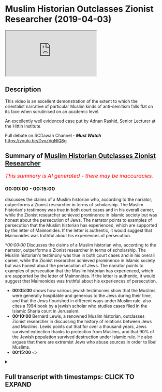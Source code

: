 # Muslim Historian Outclasses Zionist Researcher (2019-04-03)

<iframe loading='lazy' allow='autoplay' src='https://www.youtube.com/embed/0fvzO7-JTUg'></iframe>

## Description

This video is an excellent demonstration of the extent to which the orientalist narrative of particular Muslim kinds of anti-semitism falls flat on its face when scrutinised on an academic level. 

An excellently well evidenced case put by Adnan Rashid, Senior Lecturer at the Hittin Institute.

Full debate on SCDawah Channel - ***Must Watch*** https://youtu.be/DyxzVqNIQ8g

## Summary of [Muslim Historian Outclasses Zionist Researcher](https://www.youtube.com/watch?v=0fvzO7-JTUg)


*<span style="color:red; font-size:125%">This summary is AI generated - there may be inaccuracies</span>. [](/)*

### <a onclick="modifyYTiframeseektime('0')">00:00:00</a> - <a onclick="modifyYTiframeseektime('900')">00:15:00</a>

 discusses the claims of a Muslim historian who, according to the narrator, outperforms a Zionist researcher in terms of scholarship. The Muslim historian's testimony was true in both court cases and in his overall career, while the Zionist researcher achieved prominence in Islamic society but was honest about the persecution of Jews. The narrator points to examples of persecution that the Muslim historian has experienced, which are supported by the letter of Maimonides. If the letter is authentic, it would suggest that Maimonides was truthful about his experiences of persecution.

**<a onclick="modifyYTiframeseektime('0')">00:00:00</a>* Discusses the claims of a Muslim historian who, according to the narrator, outperforms a Zionist researcher in terms of scholarship. The Muslim historian's testimony was true in both court cases and in his overall career, while the Zionist researcher achieved prominence in Islamic society but was honest about the persecution of Jews. The narrator points to examples of persecution that the Muslim historian has experienced, which are supported by the letter of Maimonides. If the letter is authentic, it would suggest that Maimonides was truthful about his experiences of persecution.
* **<a onclick="modifyYTiframeseektime('300')">00:05:00</a>** shows how various jewish testimonies show that the Muslims were generally hospitable and generous to the Jews during their time, and that the Jews flourished in different ways under Muslim rule.  also cites a 1994 book by a jewish scholar who studies cases filed in the Islamic Sharia court in Jerusalem.
* **<a onclick="modifyYTiframeseektime('600')">00:10:00</a>** Bernard Lewis, a renowned Muslim historian, outclasses Zionist researcher in discussing the history of relations between Jews and Muslims. Lewis points out that for over a thousand years, Jews survived extinction thanks to protection from Muslims, and that 90% of the Jewish population survived destruction under Islamic rule. He also argues that there are extremist Jews who abuse sources in order to libel Muslims.
* **<a onclick="modifyYTiframeseektime('900')">00:15:00</a>** <>

<details><summary><h2>Full transcript with timestamps: CLICK TO EXPAND</h2></summary>

<a onclick="modifyYTiframeseektime('1')">0:00:01</a> he had a muslim testify for him in court  
<a onclick="modifyYTiframeseektime('3')">0:00:03</a> which is true  
<a onclick="modifyYTiframeseektime('5')">0:00:05</a> and he achieved great position of  
<a onclick="modifyYTiframeseektime('7')">0:00:07</a> prominence in islamic society  
<a onclick="modifyYTiframeseektime('9')">0:00:09</a> which is true he was the physician to  
<a onclick="modifyYTiframeseektime('11')">0:00:11</a> even to salvadine i believe by the end  
<a onclick="modifyYTiframeseektime('13')">0:00:13</a> of his career  
<a onclick="modifyYTiframeseektime('14')">0:00:14</a> but even maimonides someone who we look  
<a onclick="modifyYTiframeseektime('17')">0:00:17</a> at as an example of somebody who  
<a onclick="modifyYTiframeseektime('18')">0:00:18</a> existing  
<a onclick="modifyYTiframeseektime('19')">0:00:19</a> at a high level in islamic society when  
<a onclick="modifyYTiframeseektime('22')">0:00:22</a> he's writing to his  
<a onclick="modifyYTiframeseektime('23')">0:00:23</a> own people he's honest and he says  
<a onclick="modifyYTiframeseektime('26')">0:00:26</a> the the the muslims have inflicted  
<a onclick="modifyYTiframeseektime('29')">0:00:29</a> persecution  
<a onclick="modifyYTiframeseektime('30')">0:00:30</a> upon us they we have suffered greatly  
<a onclick="modifyYTiframeseektime('32')">0:00:32</a> his words are  
<a onclick="modifyYTiframeseektime('33')">0:00:33</a> no nation has um persecuted us more  
<a onclick="modifyYTiframeseektime('37')">0:00:37</a> than this nation okay so this is clearly  
<a onclick="modifyYTiframeseektime('39')">0:00:39</a> clearly  
<a onclick="modifyYTiframeseektime('40')">0:00:40</a> and even you put forward the argument  
<a onclick="modifyYTiframeseektime('42')">0:00:42</a> that's been faith the fact that this has  
<a onclick="modifyYTiframeseektime('43')">0:00:43</a> been  
<a onclick="modifyYTiframeseektime('44')">0:00:44</a> universally accepted by jews as being  
<a onclick="modifyYTiframeseektime('45')">0:00:45</a> part of the narrative  
<a onclick="modifyYTiframeseektime('47')">0:00:47</a> suggests there must be a remnant of  
<a onclick="modifyYTiframeseektime('49')">0:00:49</a> truth in there  
<a onclick="modifyYTiframeseektime('50')">0:00:50</a> that there was persecution of jews in  
<a onclick="modifyYTiframeseektime('52')">0:00:52</a> muslim society  
<a onclick="modifyYTiframeseektime('53')">0:00:53</a> now let's get on to what is that  
<a onclick="modifyYTiframeseektime('54')">0:00:54</a> persecution okay  
<a onclick="modifyYTiframeseektime('56')">0:00:56</a> you made two points yeah i made two  
<a onclick="modifyYTiframeseektime('58')">0:00:58</a> points and then you made two characters  
<a onclick="modifyYTiframeseektime('60')">0:01:00</a> now you said and maybe this is where we  
<a onclick="modifyYTiframeseektime('62')">0:01:02</a> can make it a little more engaging  
<a onclick="modifyYTiframeseektime('63')">0:01:03</a> because the big long  
<a onclick="modifyYTiframeseektime('64')">0:01:04</a> speeches don't really help any of us  
<a onclick="modifyYTiframeseektime('66')">0:01:06</a> engage the viewers i agree  
<a onclick="modifyYTiframeseektime('67')">0:01:07</a> so i'm gonna say i can give categoric  
<a onclick="modifyYTiframeseektime('70')">0:01:10</a> examples of where i'm persecuted against  
<a onclick="modifyYTiframeseektime('72')">0:01:12</a> in a caliphate that's run according to  
<a onclick="modifyYTiframeseektime('74')">0:01:14</a> sharia according to the sunnah of  
<a onclick="modifyYTiframeseektime('76')">0:01:16</a> muhammad and my best example  
<a onclick="modifyYTiframeseektime('79')">0:01:19</a> easiest example zakat zakat is fixed  
<a onclick="modifyYTiframeseektime('82')">0:01:22</a> yeah there is a fixed amount of money  
<a onclick="modifyYTiframeseektime('84')">0:01:24</a> that the muslims pay  
<a onclick="modifyYTiframeseektime('86')">0:01:26</a> jizya is not fixed jizya is dependent  
<a onclick="modifyYTiframeseektime('90')">0:01:30</a> upon whatever the caliph  
<a onclick="modifyYTiframeseektime('92')">0:01:32</a> decides that the jew is going to pay or  
<a onclick="modifyYTiframeseektime('94')">0:01:34</a> the person of the book is going to pay  
<a onclick="modifyYTiframeseektime('95')">0:01:35</a> now under some caliphate that was a  
<a onclick="modifyYTiframeseektime('98')">0:01:38</a> reasonable amount  
<a onclick="modifyYTiframeseektime('99')">0:01:39</a> and it does say that the poor don't have  
<a onclick="modifyYTiframeseektime('101')">0:01:41</a> to pay  
<a onclick="modifyYTiframeseektime('102')">0:01:42</a> the the jizya but if they're not poor  
<a onclick="modifyYTiframeseektime('105')">0:01:45</a> then it's down to the the color to  
<a onclick="modifyYTiframeseektime('107')">0:01:47</a> determine what the jews pay what the  
<a onclick="modifyYTiframeseektime('109')">0:01:49</a> christians pay  
<a onclick="modifyYTiframeseektime('110')">0:01:50</a> and that is separate from what the  
<a onclick="modifyYTiframeseektime('112')">0:01:52</a> muslims pay and it can be a lot  
<a onclick="modifyYTiframeseektime('114')">0:01:54</a> more and it can be less it really  
<a onclick="modifyYTiframeseektime('115')">0:01:55</a> depends on the caliphate and so when you  
<a onclick="modifyYTiframeseektime('117')">0:01:57</a> segregate a society  
<a onclick="modifyYTiframeseektime('119')">0:01:59</a> and you say muslims pay this tax and  
<a onclick="modifyYTiframeseektime('121')">0:02:01</a> non-muslims pay another tax  
<a onclick="modifyYTiframeseektime('124')">0:02:04</a> that ultimately is an example of  
<a onclick="modifyYTiframeseektime('126')">0:02:06</a> discrimination  
<a onclick="modifyYTiframeseektime('127')">0:02:07</a> that has been abused throughout history  
<a onclick="modifyYTiframeseektime('129')">0:02:09</a> okay great points  
<a onclick="modifyYTiframeseektime('131')">0:02:11</a> now coming back to the letter of  
<a onclick="modifyYTiframeseektime('132')">0:02:12</a> maimonides first of all we need to show  
<a onclick="modifyYTiframeseektime('134')">0:02:14</a> whether the letter is actually authentic  
<a onclick="modifyYTiframeseektime('136')">0:02:16</a> even if it is authentic let's assume for  
<a onclick="modifyYTiframeseektime('139')">0:02:19</a> for  
<a onclick="modifyYTiframeseektime('140')">0:02:20</a> for the sake of the argument maimonides  
<a onclick="modifyYTiframeseektime('143')">0:02:23</a> actually  
<a onclick="modifyYTiframeseektime('143')">0:02:23</a> wrote that letter there is no problem in  
<a onclick="modifyYTiframeseektime('146')">0:02:26</a> it i'll tell you why  
<a onclick="modifyYTiframeseektime('147')">0:02:27</a> maimonides has been severely persecuted  
<a onclick="modifyYTiframeseektime('152')">0:02:32</a> by  
<a onclick="modifyYTiframeseektime('152')">0:02:32</a> a muslim group called al-muhad  
<a onclick="modifyYTiframeseektime('154')">0:02:34</a> al-muahidoon  
<a onclick="modifyYTiframeseektime('157')">0:02:37</a> if a person who was tortured  
<a onclick="modifyYTiframeseektime('160')">0:02:40</a> or persecuted by isis today and was to  
<a onclick="modifyYTiframeseektime('164')">0:02:44</a> write a letter about muslims  
<a onclick="modifyYTiframeseektime('166')">0:02:46</a> i wouldn't blame him i wouldn't blame  
<a onclick="modifyYTiframeseektime('169')">0:02:49</a> him for for assuming  
<a onclick="modifyYTiframeseektime('170')">0:02:50</a> that i am being persecuted by muslims  
<a onclick="modifyYTiframeseektime('173')">0:02:53</a> because these people have the appearance  
<a onclick="modifyYTiframeseektime('174')">0:02:54</a> of muslims  
<a onclick="modifyYTiframeseektime('176')">0:02:56</a> unfortunately right now maimonides the  
<a onclick="modifyYTiframeseektime('179')">0:02:59</a> question is  
<a onclick="modifyYTiframeseektime('179')">0:02:59</a> when he wrote this letter where  
<a onclick="modifyYTiframeseektime('183')">0:03:03</a> was he writing this letter from egypt  
<a onclick="modifyYTiframeseektime('185')">0:03:05</a> egypt  
<a onclick="modifyYTiframeseektime('186')">0:03:06</a> okay now what period of his  
<a onclick="modifyYTiframeseektime('190')">0:03:10</a> egyptian existence was this  
<a onclick="modifyYTiframeseektime('193')">0:03:13</a> was it was this the early period when he  
<a onclick="modifyYTiframeseektime('195')">0:03:15</a> had recently come from spain  
<a onclick="modifyYTiframeseektime('197')">0:03:17</a> having been persecuted and put through  
<a onclick="modifyYTiframeseektime('198')">0:03:18</a> all that or was it actually after he had  
<a onclick="modifyYTiframeseektime('201')">0:03:21</a> become the physician to the sultan  
<a onclick="modifyYTiframeseektime('203')">0:03:23</a> himself  
<a onclick="modifyYTiframeseektime('204')">0:03:24</a> okay if maimonides writing maimonides is  
<a onclick="modifyYTiframeseektime('207')">0:03:27</a> writing this letter after he's a  
<a onclick="modifyYTiframeseektime('208')">0:03:28</a> physician to the sultan  
<a onclick="modifyYTiframeseektime('210')">0:03:30</a> the doctors of the sultan then there are  
<a onclick="modifyYTiframeseektime('212')">0:03:32</a> two options here  
<a onclick="modifyYTiframeseektime('213')">0:03:33</a> either he is lying about his condition  
<a onclick="modifyYTiframeseektime('217')">0:03:37</a> because how can you be the physician to  
<a onclick="modifyYTiframeseektime('218')">0:03:38</a> the sultan the doctor to the sultan the  
<a onclick="modifyYTiframeseektime('221')">0:03:41</a> to the king himself  
<a onclick="modifyYTiframeseektime('222')">0:03:42</a> and say our condition is very bad and it  
<a onclick="modifyYTiframeseektime('225')">0:03:45</a> is very  
<a onclick="modifyYTiframeseektime('226')">0:03:46</a> possible that he was lying why because  
<a onclick="modifyYTiframeseektime('228')">0:03:48</a> why is he writing this letter  
<a onclick="modifyYTiframeseektime('230')">0:03:50</a> and who is he writing this letter to  
<a onclick="modifyYTiframeseektime('232')">0:03:52</a> according to what joseph read  
<a onclick="modifyYTiframeseektime('234')">0:03:54</a> this letter was being written to a  
<a onclick="modifyYTiframeseektime('237')">0:03:57</a> jewish group of people in yemen  
<a onclick="modifyYTiframeseektime('238')">0:03:58</a> who were considering accepting islam  
<a onclick="modifyYTiframeseektime('242')">0:04:02</a> who were contemplating becoming muslims  
<a onclick="modifyYTiframeseektime('245')">0:04:05</a> and  
<a onclick="modifyYTiframeseektime('246')">0:04:06</a> his job as rambam  
<a onclick="modifyYTiframeseektime('249')">0:04:09</a> or the second moses or the  
<a onclick="modifyYTiframeseektime('252')">0:04:12</a> the shepherd of the flock uh you know  
<a onclick="modifyYTiframeseektime('256')">0:04:16</a> if you like his job was to sway them to  
<a onclick="modifyYTiframeseektime('259')">0:04:19</a> put them off  
<a onclick="modifyYTiframeseektime('260')">0:04:20</a> to push them away from islam and to say  
<a onclick="modifyYTiframeseektime('263')">0:04:23</a> all those things  
<a onclick="modifyYTiframeseektime('264')">0:04:24</a> it does exactly that these people are  
<a onclick="modifyYTiframeseektime('267')">0:04:27</a> barbarians they're persecutors we're not  
<a onclick="modifyYTiframeseektime('269')">0:04:29</a> happy with them  
<a onclick="modifyYTiframeseektime('271')">0:04:31</a> don't accept islam therefore so all  
<a onclick="modifyYTiframeseektime('273')">0:04:33</a> these things put together  
<a onclick="modifyYTiframeseektime('275')">0:04:35</a> one can easily contextualize the letter  
<a onclick="modifyYTiframeseektime('277')">0:04:37</a> but looking at the  
<a onclick="modifyYTiframeseektime('278')">0:04:38</a> bigger picture now it is very clear that  
<a onclick="modifyYTiframeseektime('281')">0:04:41</a> joseph accepted that maimonides  
<a onclick="modifyYTiframeseektime('284')">0:04:44</a> definitely had a high position in muslim  
<a onclick="modifyYTiframeseektime('285')">0:04:45</a> societies  
<a onclick="modifyYTiframeseektime('287')">0:04:47</a> if the jews were persecuted as he  
<a onclick="modifyYTiframeseektime('289')">0:04:49</a> claimed  
<a onclick="modifyYTiframeseektime('290')">0:04:50</a> earlier why would a jew be a physician  
<a onclick="modifyYTiframeseektime('292')">0:04:52</a> to the sultan  
<a onclick="modifyYTiframeseektime('294')">0:04:54</a> why would a jewish person be given that  
<a onclick="modifyYTiframeseektime('297')">0:04:57</a> position  
<a onclick="modifyYTiframeseektime('298')">0:04:58</a> and such a sensitive position who is the  
<a onclick="modifyYTiframeseektime('300')">0:05:00</a> physician someone who's checking your  
<a onclick="modifyYTiframeseektime('301')">0:05:01</a> pulse  
<a onclick="modifyYTiframeseektime('302')">0:05:02</a> someone is prescribing medicine for you  
<a onclick="modifyYTiframeseektime('304')">0:05:04</a> even possibly giving you medicine  
<a onclick="modifyYTiframeseektime('306')">0:05:06</a> he can easily poison the sulphur and  
<a onclick="modifyYTiframeseektime('308')">0:05:08</a> kill him why would the sultan  
<a onclick="modifyYTiframeseektime('310')">0:05:10</a> trust a jewish man and not only any  
<a onclick="modifyYTiframeseektime('312')">0:05:12</a> ordinary jewish man  
<a onclick="modifyYTiframeseektime('313')">0:05:13</a> a rabbi of that repute a rabbi of that  
<a onclick="modifyYTiframeseektime('317')">0:05:17</a> status  
<a onclick="modifyYTiframeseektime('318')">0:05:18</a> someone who is known as the second moses  
<a onclick="modifyYTiframeseektime('319')">0:05:19</a> among the jews later on actually  
<a onclick="modifyYTiframeseektime('321')">0:05:21</a> so let's not be anachronistic about  
<a onclick="modifyYTiframeseektime('323')">0:05:23</a> history so it is very clear that he had  
<a onclick="modifyYTiframeseektime('326')">0:05:26</a> a high position now it doesn't stop  
<a onclick="modifyYTiframeseektime('327')">0:05:27</a> there  
<a onclick="modifyYTiframeseektime('328')">0:05:28</a> we can look at other jewish testimonies  
<a onclick="modifyYTiframeseektime('330')">0:05:30</a> from spain now very quickly no no  
<a onclick="modifyYTiframeseektime('332')">0:05:32</a> yeah let me finish this yeah very  
<a onclick="modifyYTiframeseektime('334')">0:05:34</a> quickly here there was a jewish rabbi  
<a onclick="modifyYTiframeseektime('336')">0:05:36</a> called  
<a onclick="modifyYTiframeseektime('337')">0:05:37</a> by bin pakuda have you heard of him yes  
<a onclick="modifyYTiframeseektime('341')">0:05:41</a> you know yeah writing  
<a onclick="modifyYTiframeseektime('344')">0:05:44</a> in cordoba 1080s he writes  
<a onclick="modifyYTiframeseektime('348')">0:05:48</a> that our living condition is not  
<a onclick="modifyYTiframeseektime('352')">0:05:52</a> the same as the muslims it is better  
<a onclick="modifyYTiframeseektime('355')">0:05:55</a> than theirs  
<a onclick="modifyYTiframeseektime('356')">0:05:56</a> we are more prosperous than the muslims  
<a onclick="modifyYTiframeseektime('358')">0:05:58</a> are  
<a onclick="modifyYTiframeseektime('359')">0:05:59</a> under the rule of the arabs  
<a onclick="modifyYTiframeseektime('363')">0:06:03</a> there you go that's one testimony let's  
<a onclick="modifyYTiframeseektime('365')">0:06:05</a> fast forward less force  
<a onclick="modifyYTiframeseektime('368')">0:06:08</a> yes let's fast forward yeah let's fast  
<a onclick="modifyYTiframeseektime('371')">0:06:11</a> forward  
<a onclick="modifyYTiframeseektime('372')">0:06:12</a> okay we have for example in the ninth  
<a onclick="modifyYTiframeseektime('375')">0:06:15</a> century  
<a onclick="modifyYTiframeseektime('376')">0:06:16</a> okay there is uh an anonymous jewish  
<a onclick="modifyYTiframeseektime('380')">0:06:20</a> source a commentary on the torah okay  
<a onclick="modifyYTiframeseektime('382')">0:06:22</a> it's called  
<a onclick="modifyYTiframeseektime('383')">0:06:23</a> petra safran petra safran karen  
<a onclick="modifyYTiframeseektime('385')">0:06:25</a> armstrong  
<a onclick="modifyYTiframeseektime('386')">0:06:26</a> she refers to this book in her history  
<a onclick="modifyYTiframeseektime('388')">0:06:28</a> of jerusalem  
<a onclick="modifyYTiframeseektime('389')">0:06:29</a> and she states that this anonymous  
<a onclick="modifyYTiframeseektime('391')">0:06:31</a> author jewish author  
<a onclick="modifyYTiframeseektime('392')">0:06:32</a> wrote about the conditions of the jewish  
<a onclick="modifyYTiframeseektime('394')">0:06:34</a> people in  
<a onclick="modifyYTiframeseektime('396')">0:06:36</a> jerusalem in the 9th century during the  
<a onclick="modifyYTiframeseektime('398')">0:06:38</a> abbasid period  
<a onclick="modifyYTiframeseektime('401')">0:06:41</a> he states that we have been honored by  
<a onclick="modifyYTiframeseektime('404')">0:06:44</a> the ishmaelites  
<a onclick="modifyYTiframeseektime('405')">0:06:45</a> that we worship together the same god in  
<a onclick="modifyYTiframeseektime('408')">0:06:48</a> this holy place  
<a onclick="modifyYTiframeseektime('410')">0:06:50</a> in other words he was praising the  
<a onclick="modifyYTiframeseektime('412')">0:06:52</a> condition of the jewish people under  
<a onclick="modifyYTiframeseektime('414')">0:06:54</a> islamic domain then we have other  
<a onclick="modifyYTiframeseektime('417')">0:06:57</a> testimonies from  
<a onclick="modifyYTiframeseektime('418')">0:06:58</a> i'm giving you different dynasties very  
<a onclick="modifyYTiframeseektime('420')">0:07:00</a> quickly because time is running out  
<a onclick="modifyYTiframeseektime('421')">0:07:01</a> and joseph needs to talk about this yeah  
<a onclick="modifyYTiframeseektime('423')">0:07:03</a> and i've written an article on this by  
<a onclick="modifyYTiframeseektime('425')">0:07:05</a> the way this is why i know these sources  
<a onclick="modifyYTiframeseektime('426')">0:07:06</a> yeah  
<a onclick="modifyYTiframeseektime('427')">0:07:07</a> um then we move forward to the ottoman  
<a onclick="modifyYTiframeseektime('430')">0:07:10</a> period  
<a onclick="modifyYTiframeseektime('431')">0:07:11</a> when jerusalem was governed by the  
<a onclick="modifyYTiframeseektime('433')">0:07:13</a> ottomans  
<a onclick="modifyYTiframeseektime('434')">0:07:14</a> to be very precise during the reign of  
<a onclick="modifyYTiframeseektime('437')">0:07:17</a> sultan  
<a onclick="modifyYTiframeseektime('437')">0:07:17</a> suleiman the magnificent who governed  
<a onclick="modifyYTiframeseektime('439')">0:07:19</a> from 1520 to 1566 if i'm not mistaken  
<a onclick="modifyYTiframeseektime('443')">0:07:23</a> right he governed 46 years during his  
<a onclick="modifyYTiframeseektime('445')">0:07:25</a> reign the the jewish people  
<a onclick="modifyYTiframeseektime('447')">0:07:27</a> flourished in jerusalem how do we know  
<a onclick="modifyYTiframeseektime('449')">0:07:29</a> this a scholar  
<a onclick="modifyYTiframeseektime('451')">0:07:31</a> named amnon cohen amnon  
<a onclick="modifyYTiframeseektime('454')">0:07:34</a> cohen who published in his book in 1994  
<a onclick="modifyYTiframeseektime('457')">0:07:37</a> and the book is titled a world from  
<a onclick="modifyYTiframeseektime('459')">0:07:39</a> within  
<a onclick="modifyYTiframeseektime('460')">0:07:40</a> the court records from  
<a onclick="modifyYTiframeseektime('464')">0:07:44</a> the the islamic court of jerusalem in  
<a onclick="modifyYTiframeseektime('466')">0:07:46</a> this in these two volumes  
<a onclick="modifyYTiframeseektime('468')">0:07:48</a> he discusses the history of the jewish  
<a onclick="modifyYTiframeseektime('471')">0:07:51</a> cases  
<a onclick="modifyYTiframeseektime('472')">0:07:52</a> are you listening everyone jewish cases  
<a onclick="modifyYTiframeseektime('474')">0:07:54</a> filed  
<a onclick="modifyYTiframeseektime('475')">0:07:55</a> within the islamic court of jerusalem so  
<a onclick="modifyYTiframeseektime('478')">0:07:58</a> he studied cases from the year 1500 to  
<a onclick="modifyYTiframeseektime('481')">0:08:01</a> 1570  
<a onclick="modifyYTiframeseektime('483')">0:08:03</a> 70 years of cases he studied he came up  
<a onclick="modifyYTiframeseektime('486')">0:08:06</a> with 1000 jewish cases filed in the  
<a onclick="modifyYTiframeseektime('488')">0:08:08</a> sharia court  
<a onclick="modifyYTiframeseektime('490')">0:08:10</a> filed by the jewish people voluntarily  
<a onclick="modifyYTiframeseektime('493')">0:08:13</a> and amnon cohen being a jewish scholar  
<a onclick="modifyYTiframeseektime('496')">0:08:16</a> from israel  
<a onclick="modifyYTiframeseektime('497')">0:08:17</a> he was he wanted to know why the jews  
<a onclick="modifyYTiframeseektime('499')">0:08:19</a> were doing that why were they going  
<a onclick="modifyYTiframeseektime('501')">0:08:21</a> to the sharia court even though they had  
<a onclick="modifyYTiframeseektime('505')">0:08:25</a> their best dens  
<a onclick="modifyYTiframeseektime('506')">0:08:26</a> they had their own jewish courts uh  
<a onclick="modifyYTiframeseektime('509')">0:08:29</a> in jerusalem but he states this is a  
<a onclick="modifyYTiframeseektime('512')">0:08:32</a> jewish israeli scholar  
<a onclick="modifyYTiframeseektime('514')">0:08:34</a> in 1994 he states based upon a study  
<a onclick="modifyYTiframeseektime('518')">0:08:38</a> this was because the jews expected  
<a onclick="modifyYTiframeseektime('520')">0:08:40</a> justice to come quicker  
<a onclick="modifyYTiframeseektime('522')">0:08:42</a> from the sharia court than their own  
<a onclick="modifyYTiframeseektime('524')">0:08:44</a> courts and cases vary from  
<a onclick="modifyYTiframeseektime('527')">0:08:47</a> uh uh from uh for example  
<a onclick="modifyYTiframeseektime('530')">0:08:50</a> from uh a case about nafaka what we call  
<a onclick="modifyYTiframeseektime('534')">0:08:54</a> you know provisions if a wife has been  
<a onclick="modifyYTiframeseektime('536')">0:08:56</a> divorced and she needs provisions from  
<a onclick="modifyYTiframeseektime('538')">0:08:58</a> the husband  
<a onclick="modifyYTiframeseektime('539')">0:08:59</a> and there are other domestic cases being  
<a onclick="modifyYTiframeseektime('541')">0:09:01</a> discussed in this courts  
<a onclick="modifyYTiframeseektime('543')">0:09:03</a> so his conclusion is that the jews of  
<a onclick="modifyYTiframeseektime('546')">0:09:06</a> jerusalem in the 16th century  
<a onclick="modifyYTiframeseektime('548')">0:09:08</a> were more prosperous than the muslims  
<a onclick="modifyYTiframeseektime('550')">0:09:10</a> were perfect  
<a onclick="modifyYTiframeseektime('551')">0:09:11</a> okay okay wait wait wait wait of course  
<a onclick="modifyYTiframeseektime('554')">0:09:14</a> of course of course joseph  
<a onclick="modifyYTiframeseektime('555')">0:09:15</a> don't do it i'm i'm finishing  
<a onclick="modifyYTiframeseektime('559')">0:09:19</a> i'm finishing because this topic is so  
<a onclick="modifyYTiframeseektime('560')">0:09:20</a> important and  
<a onclick="modifyYTiframeseektime('562')">0:09:22</a> yeah i'm coming back i'm coming back to  
<a onclick="modifyYTiframeseektime('564')">0:09:24</a> zakat issue okay  
<a onclick="modifyYTiframeseektime('565')">0:09:25</a> so this is these examples from different  
<a onclick="modifyYTiframeseektime('567')">0:09:27</a> dynasties in different periods different  
<a onclick="modifyYTiframeseektime('569')">0:09:29</a> places show you what  
<a onclick="modifyYTiframeseektime('570')">0:09:30</a> general pattern of muslim behavior  
<a onclick="modifyYTiframeseektime('574')">0:09:34</a> was kind generous  
<a onclick="modifyYTiframeseektime('578')">0:09:38</a> and and harmonious towards the jews  
<a onclick="modifyYTiframeseektime('580')">0:09:40</a> right the jewish people flourished  
<a onclick="modifyYTiframeseektime('582')">0:09:42</a> in different ways i can give you  
<a onclick="modifyYTiframeseektime('583')">0:09:43</a> examples of joseph joseph please i was  
<a onclick="modifyYTiframeseektime('586')">0:09:46</a> very patient listening to you be patient  
<a onclick="modifyYTiframeseektime('588')">0:09:48</a> with me as well  
<a onclick="modifyYTiframeseektime('589')">0:09:49</a> i know some of this information is is  
<a onclick="modifyYTiframeseektime('592')">0:09:52</a> difficult to to to fathom but  
<a onclick="modifyYTiframeseektime('596')">0:09:56</a> no i'm giving references a wrong wrong  
<a onclick="modifyYTiframeseektime('599')">0:09:59</a> right  
<a onclick="modifyYTiframeseektime('599')">0:09:59</a> and most references i gave are from  
<a onclick="modifyYTiframeseektime('601')">0:10:01</a> jewish sources by the way  
<a onclick="modifyYTiframeseektime('603')">0:10:03</a> even bernie lewis someone like bernard  
<a onclick="modifyYTiframeseektime('604')">0:10:04</a> lewis a staunch zionist  
<a onclick="modifyYTiframeseektime('606')">0:10:06</a> who advised the us government to attack  
<a onclick="modifyYTiframeseektime('609')">0:10:09</a> iraq in 2003  
<a onclick="modifyYTiframeseektime('610')">0:10:10</a> even him in his book jews of islam  
<a onclick="modifyYTiframeseektime('613')">0:10:13</a> acknowledges  
<a onclick="modifyYTiframeseektime('613')">0:10:13</a> that the muslims treated the jews  
<a onclick="modifyYTiframeseektime('617')">0:10:17</a> with generosity in comparison to what  
<a onclick="modifyYTiframeseektime('620')">0:10:20</a> was happening to them in christian  
<a onclick="modifyYTiframeseektime('621')">0:10:21</a> europe  
<a onclick="modifyYTiframeseektime('622')">0:10:22</a> okay so and over a thousand years  
<a onclick="modifyYTiframeseektime('624')">0:10:24</a> bernard lewis states  
<a onclick="modifyYTiframeseektime('626')">0:10:26</a> for over a thousand years jews survived  
<a onclick="modifyYTiframeseektime('629')">0:10:29</a> extinction  
<a onclick="modifyYTiframeseektime('631')">0:10:31</a> due to muslim protection for over a  
<a onclick="modifyYTiframeseektime('633')">0:10:33</a> thousand years and he also states  
<a onclick="modifyYTiframeseektime('635')">0:10:35</a> ninety percent of the jewish population  
<a onclick="modifyYTiframeseektime('637')">0:10:37</a> of the world  
<a onclick="modifyYTiframeseektime('638')">0:10:38</a> survived destruction under the  
<a onclick="modifyYTiframeseektime('641')">0:10:41</a> protection of islam and muslims  
<a onclick="modifyYTiframeseektime('643')">0:10:43</a> bernard lewis again my references are  
<a onclick="modifyYTiframeseektime('645')">0:10:45</a> very clear go and check  
<a onclick="modifyYTiframeseektime('646')">0:10:46</a> and come back to me if i'm lying okay  
<a onclick="modifyYTiframeseektime('648')">0:10:48</a> now next point zakat can we come back  
<a onclick="modifyYTiframeseektime('651')">0:10:51</a> no no no no no you raised it you raised  
<a onclick="modifyYTiframeseektime('653')">0:10:53</a> it please be patient with me i'm  
<a onclick="modifyYTiframeseektime('654')">0:10:54</a> finishing very soon and you can come  
<a onclick="modifyYTiframeseektime('655')">0:10:55</a> back  
<a onclick="modifyYTiframeseektime('656')">0:10:56</a> i will listen to you patiently no you  
<a onclick="modifyYTiframeseektime('657')">0:10:57</a> can't come in because it's me and joseph  
<a onclick="modifyYTiframeseektime('659')">0:10:59</a> okay so zakat issue now joseph made a  
<a onclick="modifyYTiframeseektime('662')">0:11:02</a> claim that uh zakat is fixed and jesus  
<a onclick="modifyYTiframeseektime('665')">0:11:05</a> is not fixed  
<a onclick="modifyYTiframeseektime('665')">0:11:05</a> actually that's not true as well because  
<a onclick="modifyYTiframeseektime('667')">0:11:07</a> in our earliest  
<a onclick="modifyYTiframeseektime('668')">0:11:08</a> sources we are told firstly the primary  
<a onclick="modifyYTiframeseektime('672')">0:11:12</a> rule  
<a onclick="modifyYTiframeseektime('672')">0:11:12</a> to deal with the non-muslims what is the  
<a onclick="modifyYTiframeseektime('674')">0:11:14</a> primary rule in bukhari  
<a onclick="modifyYTiframeseektime('677')">0:11:17</a> in bukhari we have a statement from the  
<a onclick="modifyYTiframeseektime('680')">0:11:20</a> second caliph of islam  
<a onclick="modifyYTiframeseektime('682')">0:11:22</a> omar bin khattab omar was the second  
<a onclick="modifyYTiframeseektime('684')">0:11:24</a> caliph of islam  
<a onclick="modifyYTiframeseektime('685')">0:11:25</a> and what did the public say about him  
<a onclick="modifyYTiframeseektime('692')">0:11:32</a> upon you is my way in the way of my  
<a onclick="modifyYTiframeseektime('694')">0:11:34</a> rightly guided  
<a onclick="modifyYTiframeseektime('695')">0:11:35</a> caliphs who were they omar is one of  
<a onclick="modifyYTiframeseektime('698')">0:11:38</a> them so we have to follow him umar  
<a onclick="modifyYTiframeseektime('700')">0:11:40</a> upon his deathbed when his stomach was  
<a onclick="modifyYTiframeseektime('703')">0:11:43</a> split open  
<a onclick="modifyYTiframeseektime('704')">0:11:44</a> dying man he advised he advised for his  
<a onclick="modifyYTiframeseektime('707')">0:11:47</a> successor  
<a onclick="modifyYTiframeseektime('708')">0:11:48</a> he stated whoever succeeds me beware of  
<a onclick="modifyYTiframeseektime('712')">0:11:52</a> the rights of the  
<a onclick="modifyYTiframeseektime('714')">0:11:54</a> non-muslims do not over burden them  
<a onclick="modifyYTiframeseektime('717')">0:11:57</a> do not put a burden upon them more than  
<a onclick="modifyYTiframeseektime('719')">0:11:59</a> they can be um  
<a onclick="modifyYTiframeseektime('721')">0:12:01</a> the second caliph of islam the words of  
<a onclick="modifyYTiframeseektime('723')">0:12:03</a> a dying man  
<a onclick="modifyYTiframeseektime('724')">0:12:04</a> right these words were directly relevant  
<a onclick="modifyYTiframeseektime('727')">0:12:07</a> to the jewish people  
<a onclick="modifyYTiframeseektime('728')">0:12:08</a> okay because who was he talking about he  
<a onclick="modifyYTiframeseektime('730')">0:12:10</a> was talking about the jews and the  
<a onclick="modifyYTiframeseektime('731')">0:12:11</a> christians  
<a onclick="modifyYTiframeseektime('732')">0:12:12</a> okay so what is jizya jizya is one  
<a onclick="modifyYTiframeseektime('735')">0:12:15</a> gold coin per year it is clearly stated  
<a onclick="modifyYTiframeseektime('738')">0:12:18</a> in fortune  
<a onclick="modifyYTiframeseektime('740')">0:12:20</a> imam imam buladuri's  
<a onclick="modifyYTiframeseektime('744')">0:12:24</a> the conquest of lands in that book there  
<a onclick="modifyYTiframeseektime('746')">0:12:26</a> are documents  
<a onclick="modifyYTiframeseektime('747')">0:12:27</a> that clearly state that the jizya is one  
<a onclick="modifyYTiframeseektime('750')">0:12:30</a> gold coin  
<a onclick="modifyYTiframeseektime('752')">0:12:32</a> every year which is four grams of gold  
<a onclick="modifyYTiframeseektime('754')">0:12:34</a> in current value  
<a onclick="modifyYTiframeseektime('755')">0:12:35</a> 200 pounds a year so if there is a  
<a onclick="modifyYTiframeseektime('758')">0:12:38</a> millionaire  
<a onclick="modifyYTiframeseektime('759')">0:12:39</a> jewish merchant who has a million pounds  
<a onclick="modifyYTiframeseektime('763')">0:12:43</a> in his bank account  
<a onclick="modifyYTiframeseektime('765')">0:12:45</a> in theory theoretically according to the  
<a onclick="modifyYTiframeseektime('767')">0:12:47</a> islamic  
<a onclick="modifyYTiframeseektime('768')">0:12:48</a> sources he has to pay 200 pounds a year  
<a onclick="modifyYTiframeseektime('771')">0:12:51</a> every year  
<a onclick="modifyYTiframeseektime('772')">0:12:52</a> if a muslim has a million pound in his  
<a onclick="modifyYTiframeseektime('773')">0:12:53</a> bank account he must pay  
<a onclick="modifyYTiframeseektime('776')">0:12:56</a> 2.5 which is 25 000 pounds where is  
<a onclick="modifyYTiframeseektime('779')">0:12:59</a> justice in that  
<a onclick="modifyYTiframeseektime('780')">0:13:00</a> i as a muslim can stand up here and say  
<a onclick="modifyYTiframeseektime('782')">0:13:02</a> you know what islam is actually not just  
<a onclick="modifyYTiframeseektime('784')">0:13:04</a> to the muslim people islam is more just  
<a onclick="modifyYTiframeseektime('786')">0:13:06</a> to the jewish people  
<a onclick="modifyYTiframeseektime('787')">0:13:07</a> the he the jewish merchant has to pay  
<a onclick="modifyYTiframeseektime('790')">0:13:10</a> 200 pounds  
<a onclick="modifyYTiframeseektime('791')">0:13:11</a> every year even though he may have a  
<a onclick="modifyYTiframeseektime('793')">0:13:13</a> million pounds in his bank account  
<a onclick="modifyYTiframeseektime('794')">0:13:14</a> but me i have to give 25 25 000  
<a onclick="modifyYTiframeseektime('797')">0:13:17</a> pounds over or for a million pounds now  
<a onclick="modifyYTiframeseektime('801')">0:13:21</a> this is  
<a onclick="modifyYTiframeseektime('801')">0:13:21</a> theoretically the earliest islamic  
<a onclick="modifyYTiframeseektime('803')">0:13:23</a> sources what happened later on  
<a onclick="modifyYTiframeseektime('805')">0:13:25</a> no doubt sources are abused they were  
<a onclick="modifyYTiframeseektime('808')">0:13:28</a> misused  
<a onclick="modifyYTiframeseektime('809')">0:13:29</a> even today groups like isis and other  
<a onclick="modifyYTiframeseektime('811')">0:13:31</a> extremist entities are using  
<a onclick="modifyYTiframeseektime('813')">0:13:33</a> sources to abuse the jewish people are  
<a onclick="modifyYTiframeseektime('816')">0:13:36</a> doing it  
<a onclick="modifyYTiframeseektime('816')">0:13:36</a> is the state of israel is abusing  
<a onclick="modifyYTiframeseektime('820')">0:13:40</a> misusing the jewish sources so we have  
<a onclick="modifyYTiframeseektime('823')">0:13:43</a> extremists  
<a onclick="modifyYTiframeseektime('824')">0:13:44</a> we have unpleasant characters we have we  
<a onclick="modifyYTiframeseektime('827')">0:13:47</a> have people who abuse our sources  
<a onclick="modifyYTiframeseektime('829')">0:13:49</a> throughout our history jews are the jews  
<a onclick="modifyYTiframeseektime('831')">0:13:51</a> did it muslims did it christians did it  
<a onclick="modifyYTiframeseektime('833')">0:13:53</a> so the good thing about us me and joseph  
<a onclick="modifyYTiframeseektime('836')">0:13:56</a> is that we are brother brothers in that  
<a onclick="modifyYTiframeseektime('839')">0:13:59</a> thought  
<a onclick="modifyYTiframeseektime('840')">0:14:00</a> why because he also believes that there  
<a onclick="modifyYTiframeseektime('842')">0:14:02</a> are extremist jews  
<a onclick="modifyYTiframeseektime('843')">0:14:03</a> who do extreme things and abuse the  
<a onclick="modifyYTiframeseektime('845')">0:14:05</a> sources i also believe that there are  
<a onclick="modifyYTiframeseektime('847')">0:14:07</a> muslims where extremist muslims will  
<a onclick="modifyYTiframeseektime('848')">0:14:08</a> abuse the sources  
<a onclick="modifyYTiframeseektime('849')">0:14:09</a> now over to you sorry do do apologize  
<a onclick="modifyYTiframeseektime('852')">0:14:12</a> for long  
<a onclick="modifyYTiframeseektime('853')">0:14:13</a> long long story  
<a onclick="modifyYTiframeseektime('861')">0:14:21</a> what i want to point out is what just  
<a onclick="modifyYTiframeseektime('862')">0:14:22</a> happened then so  
<a onclick="modifyYTiframeseektime('864')">0:14:24</a> we went to the al muhart and we agreed  
<a onclick="modifyYTiframeseektime('866')">0:14:26</a> on the alma had they're not good muslims  
<a onclick="modifyYTiframeseektime('868')">0:14:28</a> we then you brought a proof which was  
<a onclick="modifyYTiframeseektime('870')">0:14:30</a> maimonides and we then established that  
<a onclick="modifyYTiframeseektime('872')">0:14:32</a> actually your understanding of  
<a onclick="modifyYTiframeseektime('873')">0:14:33</a> maimonides maybe isn't the jewish  
<a onclick="modifyYTiframeseektime('875')">0:14:35</a> understanding of maimonides  
<a onclick="modifyYTiframeseektime('877')">0:14:37</a> and the jewish understanding of  
<a onclick="modifyYTiframeseektime('878')">0:14:38</a> maimonides is that he was persecuted  
<a onclick="modifyYTiframeseektime('880')">0:14:40</a> under islam you then went through some  
<a onclick="modifyYTiframeseektime('883')">0:14:43</a> very  
<a onclick="modifyYTiframeseektime('884')">0:14:44</a> um a lot of material that i haven't  
<a onclick="modifyYTiframeseektime('886')">0:14:46</a> heard of so you mentioned petrus effort  
<a onclick="modifyYTiframeseektime('889')">0:14:49</a> never heard of it in my life so we're  
<a onclick="modifyYTiframeseektime('891')">0:14:51</a> now talking very fringe  
<a onclick="modifyYTiframeseektime('893')">0:14:53</a> sources which most jews are not familiar  
<a onclick="modifyYTiframeseektime('896')">0:14:56</a> with so i will go away bernard lewis  
<a onclick="modifyYTiframeseektime('898')">0:14:58</a> bernard lewis is he's a historian he's  
<a onclick="modifyYTiframeseektime('899')">0:14:59</a> got nothing to do with  
<a onclick="modifyYTiframeseektime('901')">0:15:01</a> the actual jewish historian i'm talking  
<a onclick="modifyYTiframeseektime('902')">0:15:02</a> about source material i'm talking about  
<a onclick="modifyYTiframeseektime('904')">0:15:04</a> the source material  
<a onclick="modifyYTiframeseektime('905')">0:15:05</a> um and then you mentioned and you went  
<a onclick="modifyYTiframeseektime('908')">0:15:08</a> you went to the 16th  
<a onclick="modifyYTiframeseektime('911')">0:15:11</a> ottomans in israel now i would encourage  
<a onclick="modifyYTiframeseektime('915')">0:15:15</a> anybody to dive into google 1517  
<a onclick="modifyYTiframeseektime('919')">0:15:19</a> massacre of jews in hebron the jews were  
<a onclick="modifyYTiframeseektime('922')">0:15:22</a> massacred by ottomans  
<a onclick="modifyYTiframeseektime('923')">0:15:23</a> in hebron in israel and so again at a  
<a onclick="modifyYTiframeseektime('927')">0:15:27</a> time when you've given  
<a onclick="modifyYTiframeseektime('928')">0:15:28</a> us jews having a  
<a onclick="modifyYTiframeseektime('932')">0:15:32</a> good head straight down straight the  
<a onclick="modifyYTiframeseektime('934')">0:15:34</a> massacre um  
<a onclick="modifyYTiframeseektime('935')">0:15:35</a> at a time when jews were supposed to not  
<a onclick="modifyYTiframeseektime('937')">0:15:37</a> be persecuted  
<a onclick="modifyYTiframeseektime('939')">0:15:39</a> there's a clear evidence of not just  
<a onclick="modifyYTiframeseektime('941')">0:15:41</a> persecution but a massacre  
<a onclick="modifyYTiframeseektime('943')">0:15:43</a> taking place in the very land you said  
<a onclick="modifyYTiframeseektime('945')">0:15:45</a> it was supposed to be amazing  
<a onclick="modifyYTiframeseektime('946')">0:15:46</a> now i'm not you've said a lot of truth  
<a onclick="modifyYTiframeseektime('948')">0:15:48</a> there were jews that did achieve  
<a onclick="modifyYTiframeseektime('950')">0:15:50</a> great positions including maimonides in  
<a onclick="modifyYTiframeseektime('952')">0:15:52</a> islamic society  
<a onclick="modifyYTiframeseektime('954')">0:15:54</a> but achieving a high position in some  
<a onclick="modifyYTiframeseektime('956')">0:15:56</a> islamic societies  
<a onclick="modifyYTiframeseektime('957')">0:15:57</a> does not mean that jews are being tried  
<a onclick="modifyYTiframeseektime('959')">0:15:59</a> well throughout islamic islam  
<a onclick="modifyYTiframeseektime('962')">0:16:02</a> history douche that jewish understanding  
<a onclick="modifyYTiframeseektime('964')">0:16:04</a> if you speak to any of the jews from the  
<a onclick="modifyYTiframeseektime('965')">0:16:05</a> middle east  
<a onclick="modifyYTiframeseektime('966')">0:16:06</a> almost all of them will universally tell  
<a onclick="modifyYTiframeseektime('968')">0:16:08</a> you that they  
<a onclick="modifyYTiframeseektime('970')">0:16:10</a> suffered in modern history and in  
<a onclick="modifyYTiframeseektime('972')">0:16:12</a> ancient history  
<a onclick="modifyYTiframeseektime('974')">0:16:14</a> and so i believe jews and muslims can  
<a onclick="modifyYTiframeseektime('977')">0:16:17</a> and will coexist i think we have more in  
<a onclick="modifyYTiframeseektime('979')">0:16:19</a> common than that divides us  
<a onclick="modifyYTiframeseektime('981')">0:16:21</a> and i think we do have a rich history of  
<a onclick="modifyYTiframeseektime('983')">0:16:23</a> coexistence  
<a onclick="modifyYTiframeseektime('984')">0:16:24</a> but i think there needs to be a  
<a onclick="modifyYTiframeseektime('985')">0:16:25</a> recognition from many muslims  
<a onclick="modifyYTiframeseektime('988')">0:16:28</a> that history isn't as they see it  
<a onclick="modifyYTiframeseektime('991')">0:16:31</a> through these rose-tinted glasses  
<a onclick="modifyYTiframeseektime('993')">0:16:33</a> but their ancestors have inflicted pain  
<a onclick="modifyYTiframeseektime('995')">0:16:35</a> upon my ancestors  
<a onclick="modifyYTiframeseektime('997')">0:16:37</a> and you can go right the way back to  
<a onclick="modifyYTiframeseektime('1001')">0:16:41</a> muhammad you can go back to the battle  
<a onclick="modifyYTiframeseektime('1003')">0:16:43</a> of the trenches  
<a onclick="modifyYTiframeseektime('1004')">0:16:44</a> you can go back to the beheading of jews  
<a onclick="modifyYTiframeseektime('1006')">0:16:46</a> you can go but from the very very  
<a onclick="modifyYTiframeseektime('1007')">0:16:47</a> beginning  
<a onclick="modifyYTiframeseektime('1009')">0:16:49</a> there has been persecution now you can  
<a onclick="modifyYTiframeseektime('1010')">0:16:50</a> justify that and say they were  
<a onclick="modifyYTiframeseektime('1012')">0:16:52</a> treacherous they betrayed muhammad  
<a onclick="modifyYTiframeseektime('1013')">0:16:53</a> therefore  
<a onclick="modifyYTiframeseektime('1014')">0:16:54</a> but you're doing it for me but to this  
<a onclick="modifyYTiframeseektime('1016')">0:16:56</a> day  
<a onclick="modifyYTiframeseektime('1017')">0:16:57</a> to this day because of a battle that  
<a onclick="modifyYTiframeseektime('1020')">0:17:00</a> took place  
<a onclick="modifyYTiframeseektime('1021')">0:17:01</a> hundreds and hundreds and hundreds of  
<a onclick="modifyYTiframeseektime('1023')">0:17:03</a> years ago i a jew  
<a onclick="modifyYTiframeseektime('1025')">0:17:05</a> i'm not allowed to step foot in mecca  
<a onclick="modifyYTiframeseektime('1027')">0:17:07</a> and medina i am not allowed to live  
<a onclick="modifyYTiframeseektime('1029')">0:17:09</a> in arabia omar who's quoted often as  
<a onclick="modifyYTiframeseektime('1032')">0:17:12</a> being one of the best caliphs for the  
<a onclick="modifyYTiframeseektime('1033')">0:17:13</a> jewish people  
<a onclick="modifyYTiframeseektime('1034')">0:17:14</a> omar kicked the jews out of arabia it  
<a onclick="modifyYTiframeseektime('1037')">0:17:17</a> was omar that pushed the mountain he  
<a onclick="modifyYTiframeseektime('1038')">0:17:18</a> actually sent them to iran in israel and  
<a onclick="modifyYTiframeseektime('1040')">0:17:20</a> he sent others to i forgot  
<a onclick="modifyYTiframeseektime('1042')">0:17:22</a> i'm terrible with middle eastern  
<a onclick="modifyYTiframeseektime('1043')">0:17:23</a> geography  
<a onclick="modifyYTiframeseektime('1047')">0:17:27</a> people can look up you're making you're  
<a onclick="modifyYTiframeseektime('1049')">0:17:29</a> making a lot of points and it's going to  
<a onclick="modifyYTiframeseektime('1050')">0:17:30</a> take me a long time to respond to all of  
<a onclick="modifyYTiframeseektime('1052')">0:17:32</a> them so if you don't want a long  
<a onclick="modifyYTiframeseektime('1053')">0:17:33</a> response  
<a onclick="modifyYTiframeseektime('1054')">0:17:34</a> keep it short and i'll keep it short  
<a onclick="modifyYTiframeseektime('1055')">0:17:35</a> okay yeah because you're strength omar  
<a onclick="modifyYTiframeseektime('1058')">0:17:38</a> you're throwing jews in um so  
<a onclick="modifyYTiframeseektime('1061')">0:17:41</a> you're throwing a lot of things all i'm  
<a onclick="modifyYTiframeseektime('1063')">0:17:43</a> doing is saying and it's a very simple  
<a onclick="modifyYTiframeseektime('1064')">0:17:44</a> statement  
<a onclick="modifyYTiframeseektime('1065')">0:17:45</a> that anybody who believes that the  
<a onclick="modifyYTiframeseektime('1067')">0:17:47</a> jewish existence under islam  
<a onclick="modifyYTiframeseektime('1069')">0:17:49</a> was consistently good is consistently  
<a onclick="modifyYTiframeseektime('1072')">0:17:52</a> stupid  
<a onclick="modifyYTiframeseektime('1073')">0:17:53</a> there has been good times and bad times  
<a onclick="modifyYTiframeseektime('1076')">0:17:56</a> there have been good muslims  
<a onclick="modifyYTiframeseektime('1077')">0:17:57</a> and bad muslims good jews and bad jews  
<a onclick="modifyYTiframeseektime('1080')">0:18:00</a> um  
<a onclick="modifyYTiframeseektime('1081')">0:18:01</a> now to bring it back to the jews here  
<a onclick="modifyYTiframeseektime('1083')">0:18:03</a> you said no no no  
<a onclick="modifyYTiframeseektime('1084')">0:18:04</a> you didn't let me do this no no problem  
<a onclick="modifyYTiframeseektime('1086')">0:18:06</a> can you carry on down but my response is  
<a onclick="modifyYTiframeseektime('1088')">0:18:08</a> going to be  
<a onclick="modifyYTiframeseektime('1089')">0:18:09</a> try i'm trying to keep mine as brief as  
<a onclick="modifyYTiframeseektime('1091')">0:18:11</a> possible because for the sake of the  
<a onclick="modifyYTiframeseektime('1092')">0:18:12</a> engagement of the audience  
<a onclick="modifyYTiframeseektime('1093')">0:18:13</a> okay no no go on long extensively talk  
<a onclick="modifyYTiframeseektime('1096')">0:18:16</a> about all the things i mentioned all the  
<a onclick="modifyYTiframeseektime('1098')">0:18:18</a> all the sources i gave what's your  
<a onclick="modifyYTiframeseektime('1100')">0:18:20</a> response to those sources  
<a onclick="modifyYTiframeseektime('1101')">0:18:21</a> so to be honest i would have to go away  
<a onclick="modifyYTiframeseektime('1104')">0:18:24</a> and read them so i know the epistle i  
<a onclick="modifyYTiframeseektime('1106')">0:18:26</a> know my money  
<a onclick="modifyYTiframeseektime('1106')">0:18:26</a> as well so if if what i'm saying is true  
<a onclick="modifyYTiframeseektime('1108')">0:18:28</a> you'll you're going to come back  
<a onclick="modifyYTiframeseektime('1110')">0:18:30</a> you're going to come back and confirm  
<a onclick="modifyYTiframeseektime('1111')">0:18:31</a> everything i said  
</details>